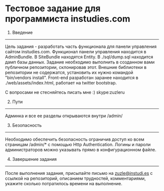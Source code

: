 Тестовое задание для программиста instudies.com
===============================================

1) Введение
------------

Цель задания - разработать часть функционала для панели управления сайтом instudies.com. Функционал панели управления находится в AdminBundle. В SiteBundle находятся Entity. В ./sql/dump.sql находится дамп базы данных. Задание необходимо выполнить в созданном вами публичном репозитории, склонировав этот. Внешние библиотеки в репозитории не содержатся, установить их нужно командой "bin/vendors install". Front-end разработан заранее находится в ./web/assets/index.html, работает на twitter bootstrap.

С вопросами не стесняйтесь писать мне :) skype:zuzleru


2) Пути
-------

Админка и все ее разделы открываются внутри /admin/


3) Безопасность
---------------

Необходимо обеспечить безопасность ограничив доступ ко всем страницам /admin/* с помощью Http Authentication. Логины и пароли администраторов можно указывать прямо в конфигурационном файле.


4) Завершение задания
---------------------

После выполнения задания, присылайте письмо на zuzle@instudi.es с ссылкой на репозиторий, описанием трудностей, комментариями, укажите сколько потратилось времени на выполнение.